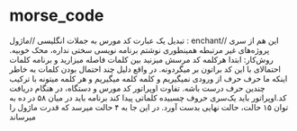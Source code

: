 # morse_code
تبدیل یک عبارت کد مورس به جملات انگلیسی
//ماژول : enchant//
این هم از سری پروژه‌های غیر مرتبطه همینطوری نوشتم برنامه نویسی سختی نداره، محک خوبیه.
روش‌کار: ابتدا هرکلمه کد مرسش میزنید بین کلمات فاصله میزارید و برنامه کلمات احتمالای با این کد براتون بر میگردونه.
در واقع دلیل چند احتمال بودن کلمات به خاطر اینکه ما حرف حرف از ورودی نمیگیریم و کلمه کلمه میگیریم و هر کلمه میتونه با ترکیب چندین حرف درست باشه.
تفاوت اوپراتور کد مورس و دستگاه، در هنگام دریافت کد.اوپراتور باید یک‌سری حروف چسبیده کلماتی پیدا کند
برنامه باید در میان ۵۸ در ده به توان ۱۵ حالت، حالت نهایی بدست آورد. 
در این جا به ۴ حالت میرسد که قدرت ماژول‌ را میرساند
